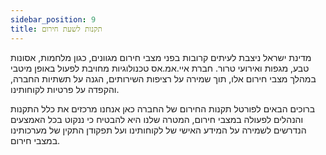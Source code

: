 ```yaml
---
sidebar_position: 9
title: תקנות לשעת חירום
---
```


מדינת ישראל ניצבת לעיתים קרובות בפני מצבי חירום מגוונים, כגון מלחמות, אסונות טבע, מגפות ואירועי טרור. חברת איי.אמ.אס טכנולוגיות מחויבת לפעול באופן מיטבי במהלך מצבי חירום אלו, תוך שמירה על רציפות השירותים, הגנה על תשתיות החברה, והקפדה על פרטיות לקוחותינו.

ברוכים הבאים לפורטל תקנות החירום של החברה כאן אנחנו מרכזים את כלל התקנות והנהלים לפעולה במצבי חירום, המטרה שלנו היא להבטיח כי ננקוט בכל האמצעים הנדרשים לשמירה על המידע האישי של לקוחותינו ועל תפקודן התקין של מערכותינו במצבי חירום.

